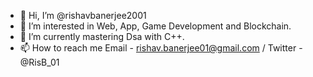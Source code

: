 - 👋 Hi, I’m @rishavbanerjee2001
- 👀 I’m interested in Web, App, Game Development and Blockchain.
- 🌱 I’m currently mastering Dsa with C++.
- 📫 How to reach me Email - rishav.banerjee01@gmail.com / Twitter - @RisB_01

<!---
rishavbanerjee2001/rishavbanerjee2001 is a ✨ special ✨ repository because its `README.md` (this file) appears on your GitHub profile.
You can click the Preview link to take a look at your changes.
--->
